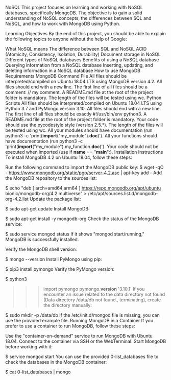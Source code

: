 NoSQL
This project focuses on learning and working with NoSQL databases, specifically MongoDB. The objective is to gain a solid understanding of NoSQL concepts, the differences between SQL and NoSQL, and how to work with MongoDB using Python.

Learning Objectives
By the end of this project, you should be able to explain the following topics to anyone without the help of Google:

What NoSQL means
The difference between SQL and NoSQL
ACID (Atomicity, Consistency, Isolation, Durability)
Document storage in NoSQL
Different types of NoSQL databases
Benefits of using a NoSQL database
Querying information from a NoSQL database
Inserting, updating, and deleting information in a NoSQL database
How to use MongoDB
Requirements
MongoDB Command File
All files should be interpreted/compiled on Ubuntu 18.04 LTS using MongoDB version 4.2.
All files should end with a new line.
The first line of all files should be a comment: // my comment.
A README.md file at the root of the project folder is mandatory.
The length of the files will be tested using wc.
Python Scripts
All files should be interpreted/compiled on Ubuntu 18.04 LTS using Python 3.7 and PyMongo version 3.10.
All files should end with a new line.
The first line of all files should be exactly #!/usr/bin/env python3.
A README.md file at the root of the project folder is mandatory.
Your code should use the pycodestyle style (version 2.5.*).
The length of the files will be tested using wc.
All your modules should have documentation (run python3 -c 'print(__import__("my_module").__doc__)').
All your functions should have documentation (run python3 -c 'print(__import__("my_module").my_function.__doc__)').
Your code should not be executed when imported (use if __name__ == "__main__":).
Installation Instructions
To install MongoDB 4.2 on Ubuntu 18.04, follow these steps:

Run the following command to import the MongoDB public key:
$ wget -qO - https://www.mongodb.org/static/pgp/server-4.2.asc | apt-key add -
Add the MongoDB repository to the sources list:

$ echo "deb [ arch=amd64,arm64 ] https://repo.mongodb.org/apt/ubuntu bionic/mongodb-org/4.2 multiverse" > /etc/apt/sources.list.d/mongodb-org-4.2.list
Update the package list:

$ sudo apt-get update
Install MongoDB:

$ sudo apt-get install -y mongodb-org
Check the status of the MongoDB service:

$ sudo service mongod status
If it shows "mongod start/running," MongoDB is successfully installed.

Verify the MongoDB shell version:

$ mongo --version
Install PyMongo using pip:

$ pip3 install pymongo
Verify the PyMongo version:

$ python3
>>> import pymongo
>>> pymongo.__version__
'3.10.1'
If you encounter an issue related to the data directory not found (Data directory /data/db not found., terminating), create the directory manually:

$ sudo mkdir -p /data/db
If the /etc/init.d/mongod file is missing, you can use the provided example file.
Running MongoDB in a Container
If you prefer to use a container to run MongoDB, follow these steps:

Use the "container-on-demand" service to run MongoDB with Ubuntu 18.04.
Connect to the container via SSH or the WebTerminal.
Start MongoDB before working with it:

$ service mongod start
You can use the provided 0-list_databases file to check the databases in the MongoDB container:

$ cat 0-list_databases | mongo
